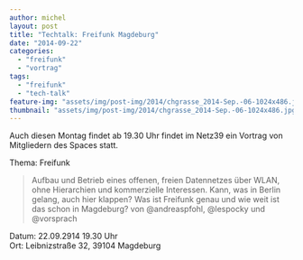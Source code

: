 ```yaml
---
author: michel
layout: post
title: "Techtalk: Freifunk Magdeburg"
date: "2014-09-22"
categories: 
  - "freifunk"
  - "vortrag"
tags: 
  - "freifunk"
  - "tech-talk"
feature-img: "assets/img/post-img/2014/chgrasse_2014-Sep.-06-1024x486.jpg"
thumbnail: "assets/img/post-img/2014/chgrasse_2014-Sep.-06-1024x486.jpg"
---
```


Auch diesen Montag findet ab 19.30 Uhr findet im Netz39 ein Vortrag von Mitgliedern des Spaces statt.

Thema: Freifunk

> Aufbau und Betrieb eines offenen, freien Datennetzes über WLAN, ohne Hierarchien und kommerzielle Interessen. Kann, was in Berlin gelang, auch hier klappen? Was ist Freifunk genau und wie weit ist das schon in Magdeburg? von @andreaspfohl, @lespocky und @vorsprach

Datum: 22.09.2914 19.30 Uhr\
Ort: Leibnizstraße 32, 39104 Magdeburg
